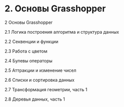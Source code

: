# 2. Основы Grasshopper

2 Основы Grasshopper

2.1 Логика построения алгоритма и структура данных

2.2 Секвенции и функции

2.3 Работа с цветом

2.4 Булевы операторы

2.5 Аттракции и изменение чисел

2.6 Списки и сортировка данных

2.7 Трансформация геометрии, часть 1

2.8 Деревья данных, часть 1

